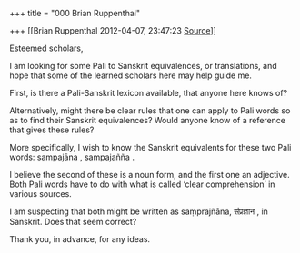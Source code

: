 +++
title = "000 Brian Ruppenthal"

+++
[[Brian Ruppenthal	2012-04-07, 23:47:23 [Source](https://groups.google.com/g/samskrita/c/7tOM0YQeanw)]]



Esteemed scholars,

  

I am looking for some Pali to Sanskrit equivalences, or translations, and hope that some of the learned scholars here may help guide me.



First, is there a Pali-Sanskrit lexicon available, that anyone here knows of?



Alternatively, might there be clear rules that one can apply to Pali words so as to find their Sanskrit equivalences? Would anyone know of a reference that gives these rules?



More specifically, I wish to know the Sanskrit equivalents for these two Pali words: sampajāna , sampajañña .



I believe the second of these is a noun form, and the first one an adjective. Both Pali words have to do with what is called ‘clear comprehension’ in various sources.



I am suspecting that both might be written as saṃprajñāna, संप्रज्ञान , in Sanskrit. Does that seem correct?



Thank you, in advance, for any ideas.  

